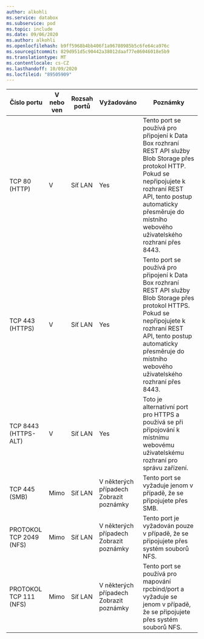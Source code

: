 ```yaml
---
author: alkohli
ms.service: databox
ms.subservice: pod
ms.topic: include
ms.date: 09/06/2020
ms.author: alkohli
ms.openlocfilehash: b9ff5968b4bb406f1a96780985b5c6fe64ca976c
ms.sourcegitcommit: 829d951d5c90442a38012daaf77e86046018e5b9
ms.translationtype: MT
ms.contentlocale: cs-CZ
ms.lasthandoff: 10/09/2020
ms.locfileid: "89505909"
---
```

| Číslo portu| V nebo ven | Rozsah portů| Vyžadováno| Poznámky |
|--------|-----|-----|-----------|----------|
| TCP 80 (HTTP)|V|Síť LAN|Yes|Tento port se používá pro připojení k Data Box rozhraní REST API služby Blob Storage přes protokol HTTP. Pokud se nepřipojujete k rozhraní REST API, tento postup automaticky přesměruje do místního webového uživatelského rozhraní přes 8443. |
| TCP 443 (HTTPS)|V|Síť LAN|Yes|Tento port se používá pro připojení k Data Box rozhraní REST API služby Blob Storage přes protokol HTTPS. Pokud se nepřipojujete k rozhraní REST API, tento postup automaticky přesměruje do místního webového uživatelského rozhraní přes 8443. |
| TCP 8443 (HTTPS-ALT)|V|Síť LAN|Yes|Toto je alternativní port pro HTTPS a používá se při připojování k místnímu webovému uživatelskému rozhraní pro správu zařízení. |
| TCP 445 (SMB)|Mimo|Síť LAN|V některých případech<br>Zobrazit poznámky|Tento port se vyžaduje jenom v případě, že se připojujete přes SMB. |
| PROTOKOL TCP 2049 (NFS)|Mimo|Síť LAN|V některých případech<br>Zobrazit poznámky|Tento port je vyžadován pouze v případě, že se připojujete přes systém souborů NFS. |
| PROTOKOL TCP 111 (NFS)|Mimo|Síť LAN|V některých případech<br>Zobrazit poznámky|Tento port se používá pro mapování rpcbind/port a vyžaduje se jenom v případě, že se připojujete přes systém souborů NFS.  |
